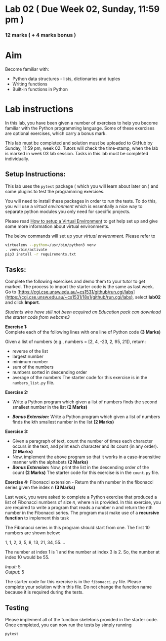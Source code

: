 # Lab 02 ( Due Week 02, Sunday, 11:59 pm )
### 12 marks ( + 4 marks bonus )
# Aim
Become familiar with:
 - Python data structures - lists, dictionaries and tuples    
 - Writing functions
 - Built-in  functions in Python

# Lab instructions

In this lab, you have been given a number of exercises to help you become familiar with the Python programming language.  Some of these exercises are optional exercises, which carry a bonus mark.  

This lab must be completed and solution must be uploaded to GitHub by Sunday, 11:59 pm, week 02. Tutors will check the time-stamp, when the lab is marked in week 03 lab session. Tasks in this lab must be completed individually.

## Setup Instructions: 
This lab uses the  `pytest`  package ( which you will learn about later on ) and some plugins to test the programming exercises.

You will need to install these packages in order to run the tests. To do this, you will use a  *virtual environment* which is essentially a nice way to separate python modules you only need for specific projects.

Please read  [How to setup a Virtual Environment](https://webcms3.cse.unsw.edu.au/COMP1531/18s2/resources/19969)  to get help set up and give some more information about virtual environments.

The below commands will set up your  _virtual environment._  Please refer to

```bash
virtualenv --python=/usr/bin/python3 venv
. venv/bin/activate
pip3 install -r requirements.txt 
```
## Tasks:  

Complete the following exercises and demo them to your tutor to get marked. The process to import the starter code is the same as last week. Go to  [https://cgi.cse.unsw.edu.au/~cs1531/github/run.cgi/labs](https://cgi.cse.unsw.edu.au/~cs1531/18s1/github/run.cgi/labs), select  **lab02**  and click  **Import**.

*Students who have still not been acquired an Education pack can download the starter code from webcms3*

**Exercise 1:**  
Complete each of the following lines with one line of Python code **(3 Marks)**

Given a list of numbers (e.g., numbers = [2, 4, -23, 2, 95, 21]), return:

 - reverse of the list
 - largest number
 - minimum number
 - sum of the numbers
 - numbers sorted in descending order
 - average of the numbers
The starter code for this exercise is in the  `numbers_list.py`  file. 

**Exercise 2:**  
* Write a Python program which given a list of numbers finds the second smallest number in the list   **(2 Marks)**

 * ***Bonus Extension:***  Write a Python program which given a list of numbers finds the kth smallest number in the list   **(2 Marks)**
 
**Exercise 3:**  
* Given a paragraph of text, count the number of times each character occurs in the text, and print each character and its count (in any order).  **(2 Marks)**
* Now, implement the above program so that it works in a case-insensitive manner with the alphabets **(2 Marks)**
* ***Bonus Extension:*** Now, print the list in the descending order of the count **(2 Marks)**
The starter code for this exercise is in the  `count.py`  file. 

**Exercise 4:**  Fibonacci extension - Return the nth number in the fibonacci series given the index n  **(3 Marks)**
 
Last week, you were asked to complete a Python exercise that produced a list of Fibonacci numbers of size  _n_, where n is provided. In this exercise, you are required to write a program that reads a number n and return the nth number in the Fibonacci series. The program must make use of a  **recursive function**  to implement this task

The Fibonacci series in this program should start from one. The first 10 numbers are shown below:

1, 1, 2, 3, 5, 8, 13, 21, 34, 55….

The number at index 1 is 1 and the number at index 3 is 2. So, the number at index 10 would be 55.

_Input:_  5  
_Output:_  5

The starter code for this exercise is in the  `fibonacci.py`  file. Please complete your solution within this file. Do not change the function name because it is required during the tests.

## Testing

Please implement all of the function skeletons provided in the starter code.  Once completed, you can now run the tests by simply running

```bash
pytest
```

